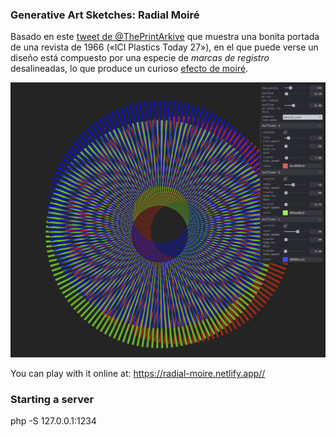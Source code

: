 ### Generative Art Sketches: Radial Moiré

Basado en este [tweet de @ThePrintArkive](https://twitter.com/ThePrintArkive/status/1577938732153544705) que muestra una bonita portada de una revista de 1966 («ICI Plastics Today 27»), en el que puede verse un diseño está compuesto por una especie de _marcas de registro_ desalineadas, lo que produce un curioso [efecto de moiré](https://es.wikipedia.org/wiki/Patr%C3%B3n_de_muar%C3%A9).

![efecto de moiré](screenshot.png)

You can play with it online at: <https://radial-moire.netlify.app//>

### Starting a server

php -S 127.0.0.1:1234